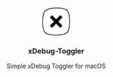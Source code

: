 <div align="center">

[![Logo](xDebug%20Toggler/Assets.xcassets/light.imageset/64.png)](https://github.com/deligoez/xDebug-Toggler)

</div>

<div align="center">

### xDebug-Toggler

Simple xDebug Toggler for macOS

</div>
